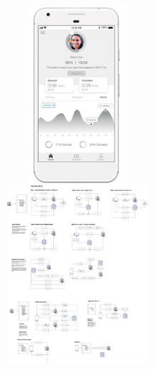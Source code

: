 

<p align="center">
<!-- <img src="https://cloud.githubusercontent.com/assets/124117/22330270/bb6b2728-e408-11e6-9488-d041b317e1e4.png" height="400px"/> -->

<!-- <img src="./images/img1.png" height="400px"/> -->
<img src="./images/img2.png" height="400px"/>

<img src="./images/UDGTStellarGamegenesis.png" height="400px"/>


</p>
